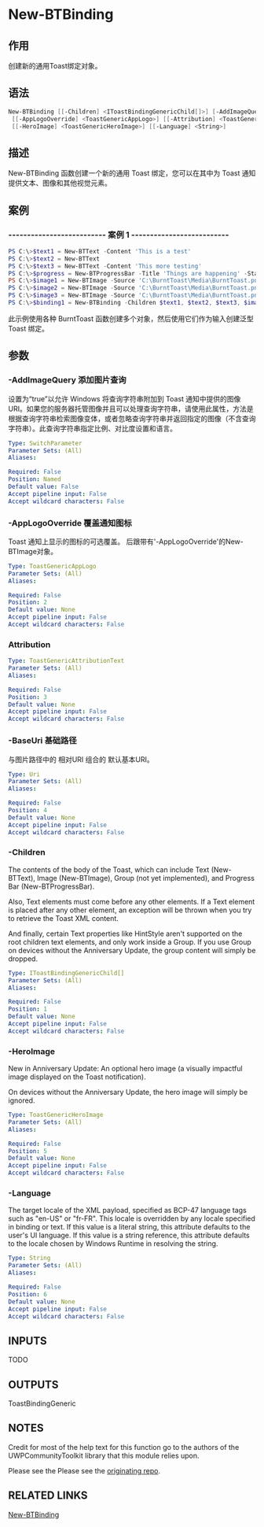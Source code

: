 # New-BTBinding

## 作用

创建新的通用Toast绑定对象。

## 语法

```powershell
New-BTBinding [[-Children] <IToastBindingGenericChild[]>] [-AddImageQuery]
 [[-AppLogoOverride] <ToastGenericAppLogo>] [[-Attribution] <ToastGenericAttributionText>] [[-BaseUri] <Uri>]
 [[-HeroImage] <ToastGenericHeroImage>] [[-Language] <String>]
```

## 描述

New-BTBinding 函数创建一个新的通用 Toast 绑定，您可以在其中为 Toast 通知提供文本、图像和其他视觉元素。

## 案例

### -------------------------- 案例 1 --------------------------

```powershell
PS C:\>$text1 = New-BTText -Content 'This is a test'
PS C:\>$text2 = New-BTText
PS C:\>$text3 = New-BTText -Content 'This more testing'
PS C:\>$progress = New-BTProgressBar -Title 'Things are happening' -Status 'Working on it' -Value 0.01
PS C:\>$image1 = New-BTImage -Source 'C:\BurntToast\Media\BurntToast.png'
PS C:\>$image2 = New-BTImage -Source 'C:\BurntToast\Media\BurntToast.png' -AppLogoOverride -Crop Circle
PS C:\>$image3 = New-BTImage -Source 'C:\BurntToast\Media\BurntToast.png' -HeroImage
PS C:\>$binding1 = New-BTBinding -Children $text1, $text2, $text3, $image1, $progress -AppLogoOverride $image2 -HeroImage $image3
```

此示例使用各种 BurntToast 函数创建多个对象，然后使用它们作为输入创建泛型 Toast 绑定。

## 参数

### -AddImageQuery 添加图片查询

设置为“true”以允许 Windows 将查询字符串附加到 Toast 通知中提供的图像 URI。如果您的服务器托管图像并且可以处理查询字符串，请使用此属性，方法是根据查询字符串检索图像变体，或者忽略查询字符串并返回指定的图像（不含查询字符串）。此查询字符串指定比例、对比度设置和语言。

```yaml
Type: SwitchParameter
Parameter Sets: (All)
Aliases:

Required: False
Position: Named
Default value: False
Accept pipeline input: False
Accept wildcard characters: False
```

### -AppLogoOverride 覆盖通知图标

Toast 通知上显示的图标的可选覆盖。
后跟带有'-AppLogoOverride'的New-BTImage对象。

```yaml
Type: ToastGenericAppLogo
Parameter Sets: (All)
Aliases:

Required: False
Position: 2
Default value: None
Accept pipeline input: False
Accept wildcard characters: False
```

### Attribution 

```yaml
Type: ToastGenericAttributionText
Parameter Sets: (All)
Aliases:

Required: False
Position: 3
Default value: None
Accept pipeline input: False
Accept wildcard characters: False
```

### -BaseUri 基础路径

与图片路径中的 相对URI 组合的 默认基本URI。

```yaml
Type: Uri
Parameter Sets: (All)
Aliases:

Required: False
Position: 4
Default value: None
Accept pipeline input: False
Accept wildcard characters: False
```

### -Children

The contents of the body of the Toast, which can include Text (New-BTText), Image (New-BTImage), Group (not yet implemented), and Progress Bar (New-BTProgressBar).

Also, Text elements must come before any other elements. If a Text element is placed after any other element, an exception will be thrown when you try to retrieve the Toast XML content.

And finally, certain Text properties like HintStyle aren't supported on the root children text elements, and only work inside a Group. If you use Group on devices without the Anniversary Update, the group content will simply be dropped.

```yaml
Type: IToastBindingGenericChild[]
Parameter Sets: (All)
Aliases:

Required: False
Position: 1
Default value: None
Accept pipeline input: False
Accept wildcard characters: False
```

### -HeroImage

New in Anniversary Update: An optional hero image (a visually impactful image displayed on the Toast notification).

On devices without the Anniversary Update, the hero image will simply be ignored.

```yaml
Type: ToastGenericHeroImage
Parameter Sets: (All)
Aliases:

Required: False
Position: 5
Default value: None
Accept pipeline input: False
Accept wildcard characters: False
```

### -Language

The target locale of the XML payload, specified as BCP-47 language tags such as "en-US" or "fr-FR". This locale is overridden by any locale specified in binding or text. If this value is a literal string, this attribute defaults to the user's UI language. If this value is a string reference, this attribute defaults to the locale chosen by Windows Runtime in resolving the string.

```yaml
Type: String
Parameter Sets: (All)
Aliases:

Required: False
Position: 6
Default value: None
Accept pipeline input: False
Accept wildcard characters: False
```

## INPUTS

TODO

## OUTPUTS

ToastBindingGeneric

## NOTES

Credit for most of the help text for this function go to the authors of the UWPCommunityToolkit library that this module relies upon.

Please see the Please see the [originating repo](https://github.com/windows-toolkit/WindowsCommunityToolkit).

## RELATED LINKS

[New-BTBinding](https://github.com/Windos/BurntToast/blob/main/Help/New-BTBinding.md)
